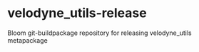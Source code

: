 velodyne_utils-release
======================

Bloom git-buildpackage repository for releasing velodyne_utils metapackage
